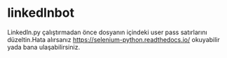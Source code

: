 # linkedlnbot

Linkedln.py  çalıştırmadan önce dosyanın içindeki user pass satırlarını düzeltin.Hata alırsanız https://selenium-python.readthedocs.io/ okuyabilir yada bana ulaşabilirsiniz.
